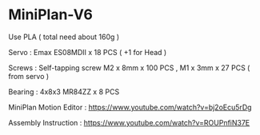 # MiniPlan-V6

Use PLA ( total need about 160g )

Servo : Emax ES08MDII x 18 PCS ( +1 for Head )

Screws : 
Self-tapping screw M2 x 8mm x 100 PCS , M1 x 3mm x 27 PCS ( from servo )

Bearing : 4x8x3 MR84ZZ x 8 PCS

MiniPlan Motion Editor :
https://www.youtube.com/watch?v=bj2oEcu5rDg

Assembly Instruction :
https://www.youtube.com/watch?v=ROUPnfiN37E
